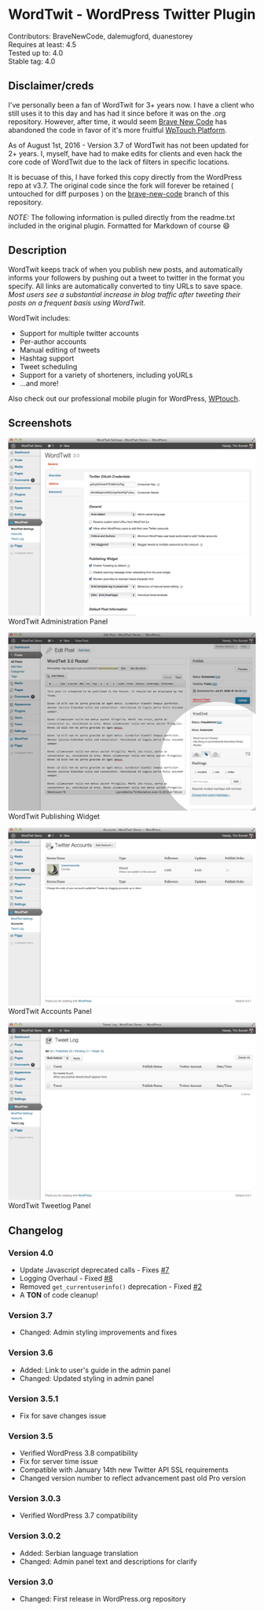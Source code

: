 # WordTwit - WordPress Twitter Plugin
Contributors: BraveNewCode, dalemugford, duanestorey   
Requires at least: 4.5  
Tested up to: 4.0   
Stable tag: 4.0   

## Disclaimer/creds
I've personally been a fan of WordTwit for 3+ years now.  I have a client who still uses it to this day and has had it since 
before it was on the .org repository. However, after time, it would seem [Brave New Code](http://www.bravenewcode.com/) has abandoned the code in favor of it's more fruitful
[WpTouch Platform](http://wptouch.com). 

As of August 1st, 2016 - Version 3.7 of WordTwit has not been updated for 2+ years. I, myself, have had to make edits for clients
and even hack the core code of WordTwit due to the lack of filters in specific locations.

It is becuase of this, I have forked this copy directly from the WordPress repo at v3.7.  The original code since the fork will forever
be retained ( untouched for diff purposes ) on the [brave-new-code](https://github.com/JayWood/wordtwit-v2/tree/brave-new-code) branch of this repository.

_NOTE:_ The following information is pulled directly from the readme.txt included in the original plugin. Formatted for Markdown of course :smile:

## Description
WordTwit keeps track of when you publish new posts, and automatically informs your followers by pushing out a tweet to twitter in the format you specify.  All links are automatically converted to tiny URLs to save space.  *Most users see a substantial increase in blog traffic after tweeting their posts on a frequent basis using WordTwit.*

WordTwit includes:

* Support for multiple twitter accounts
* Per-author accounts
* Manual editing of tweets
* Hashtag support
* Tweet scheduling
* Support for a variety of shorteners, including yoURLs
* …and more!

Also check out our professional mobile plugin for WordPress, [WPtouch](http://www.bravenewcode.com/wptouch/?utm_campaign=wordtwit-front&utm_medium=web&utm_source=wordpressdotorg "WPtouch").

## Screenshots
![WordTwit Administration Panel](https://raw.githubusercontent.com/JayWood/wordtwit-v2/master/screenshot-1.png)
WordTwit Administration Panel

![WordTwit Publishing Widget](https://raw.githubusercontent.com/JayWood/wordtwit-v2/master/screenshot-2.png)
WordTwit Publishing Widget

![WordTwit Accounts Panel](https://raw.githubusercontent.com/JayWood/wordtwit-v2/master/screenshot-3.png)
WordTwit Accounts Panel

![WordTwit Tweetlog Panel](https://raw.githubusercontent.com/JayWood/wordtwit-v2/master/screenshot-4.png)
WordTwit Tweetlog Panel


## Changelog

### Version 4.0

* Update Javascript deprecated calls - Fixes [#7](https://github.com/JayWood/wordtwit-v2/issues/7)
* Logging Overhaul - Fixed [#8](https://github.com/JayWood/wordtwit-v2/issues/8)
* Removed `get_currentuserinfo()` deprecation - Fixed [#2](https://github.com/JayWood/wordtwit-v2/issues/2)
* A **TON** of code cleanup!

### Version 3.7

* Changed: Admin styling improvements and fixes

### Version 3.6

* Added: Link to user's guide in the admin panel
* Changed: Updated styling in admin panel

### Version 3.5.1

* Fix for save changes issue

### Version 3.5

* Verified WordPress 3.8 compatibility
* Fix for server time issue
* Compatible with January 14th new Twitter API SSL requirements
* Changed version number to reflect advancement past old Pro version

### Version 3.0.3

* Verified WordPress 3.7 compatibility

### Version 3.0.2

* Added: Serbian language translation
* Changed: Admin panel text and descriptions for clarify

### Version 3.0

* Changed: First release in WordPress.org repository